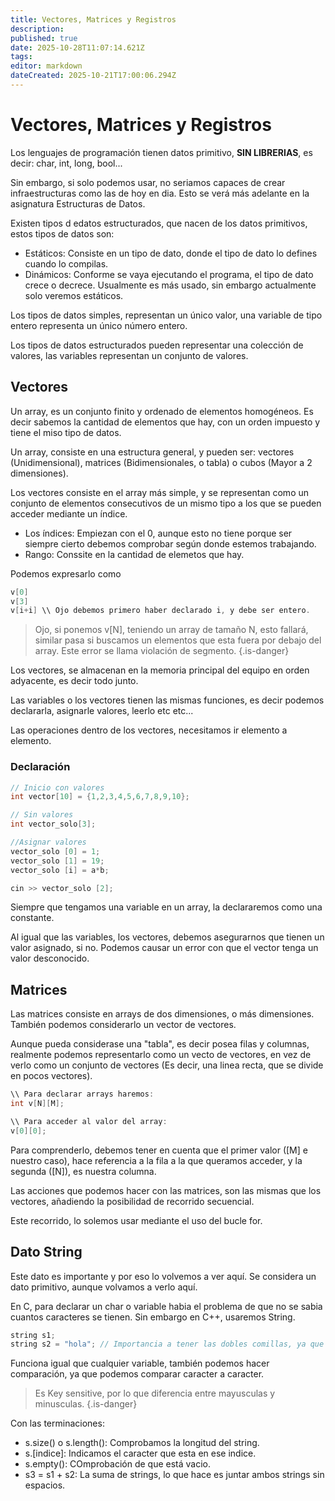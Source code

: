 ```yaml
---
title: Vectores, Matrices y Registros
description: 
published: true
date: 2025-10-28T11:07:14.621Z
tags: 
editor: markdown
dateCreated: 2025-10-21T17:00:06.294Z
---
```


# Vectores, Matrices y Registros

Los lenguajes de programación tienen datos primitivo, **SIN LIBRERIAS**, es decir: char, int, long, bool...

Sin embargo, si solo podemos usar, no seriamos capaces de crear infraestructuras como las de hoy en dia. Esto se verá más adelante en la asignatura Estructuras de Datos.

Existen tipos d edatos estructurados, que nacen de los datos primitivos, estos tipos de datos son:
- Estáticos: Consiste en un tipo de dato, donde el tipo de dato lo defines cuando lo compilas.
- Dinámicos: Conforme se vaya ejecutando el programa, el tipo de dato crece o decrece. Usualmente es más usado, sin embargo actualmente solo veremos estáticos.


Los tipos de datos simples, representan un único valor, una variable de tipo entero representa un único número entero.

Los tipos de datos estructurados pueden representar una colección de valores, las variables representan un conjunto de valores. 

## Vectores

Un array, es un conjunto finito y ordenado de elementos homogéneos. Es decir sabemos la cantidad de elementos que hay, con un orden impuesto y tiene el miso tipo de datos.

Un array, consiste en una estructura general, y pueden ser: vectores (Unidimensional), matrices (Bidimensionales, o tabla) o cubos (Mayor a 2 dimensiones).



Los vectores consiste en el array más simple, y se representan como un conjunto de elementos consecutivos de un mismo tipo a los que se pueden acceder mediante un índice. 
- Los índices: Empiezan con el 0, aunque esto no tiene porque ser siempre cierto debemos comprobar según donde estemos trabajando. 
- Rango: Conssite en la cantidad de elemetos que hay.

Podemos expresarlo como
```C++
v[0]
v[3]
v[i+i] \\ Ojo debemos primero haber declarado i, y debe ser entero.
```

> Ojo, si ponemos v[N], teniendo un array de tamaño N, esto fallará, similar pasa si buscamos un elementos que esta fuera por debajo del array. Este error se llama violación de segmento.
{.is-danger}

Los vectores, se almacenan en la memoria principal del equipo en orden adyacente, es decir todo junto.

Las variables o los vectores tienen las mismas funciones, es decir podemos declararla, asignarle valores, leerlo etc etc... 

Las operaciones dentro de los vectores, necesitamos ir elemento a elemento. 

### Declaración
```C++
// Inicio con valores
int vector[10] = {1,2,3,4,5,6,7,8,9,10};

// Sin valores
int vector_solo[3];

//Asignar valores
vector_solo [0] = 1;
vector_solo [1] = 19;
vector_solo [i] = a*b;

cin >> vector_solo [2];
```
Siempre que tengamos una variable en un array, la declararemos como una constante. 

Al igual que las variables, los vectores, debemos asegurarnos que tienen un valor asignado, si no. Podemos causar un error con que el vector tenga un valor desconocido.

## Matrices
Las matrices consiste en arrays de dos dimensiones, o más dimensiones. También podemos considerarlo un vector de vectores.

Aunque pueda considerase una "tabla", es decir posea filas y columnas, realmente podemos representarlo como un vecto de vectores, en vez de verlo como un conjunto de vectores (Es decir, una linea recta, que se divide en pocos vectores).

```C++
\\ Para declarar arrays haremos:
int v[N][M];

\\ Para acceder al valor del array:
v[0][0];
```
Para comprenderlo, debemos tener en cuenta que el primer valor ([M] e nuestro caso), hace referencia a la fila a la que queramos acceder, y la segunda ([N]), es nuestra columna.

Las acciones que podemos hacer con las matrices, son las mismas que los vectores, añadiendo la posibilidad de recorrido secuencial.


Este recorrido, lo solemos usar mediante el uso del bucle for.

## Dato String
Este dato es importante y por eso lo volvemos a ver aquí. Se considera un dato primitivo, aunque volvamos a verlo aquí.

En C, para declarar un char o variable habia el problema de que no se sabia cuantos caracteres se tienen.  Sin embargo en C++, usaremos String.

```C++ 
string s1;
string s2 = "hola"; // Importancia a tener las dobles comillas, ya que las comillas simples no sirven.
```

Funciona igual que cualquier variable, también podemos hacer comparación, ya que podemos comparar caracter a caracter.
> Es Key sensitive, por lo que diferencia entre mayusculas y minusculas.
{.is-danger}

Con las terminaciones:
- s.size() o s.length(): Comprobamos la longitud del string.
- s.[indice]: Indicamos el caracter que esta en ese indice.
- s.empty(): COmprobación de que está vacio.
- s3 = s1 + s2: La suma de strings, lo que hace es juntar ambos strings sin espacios.